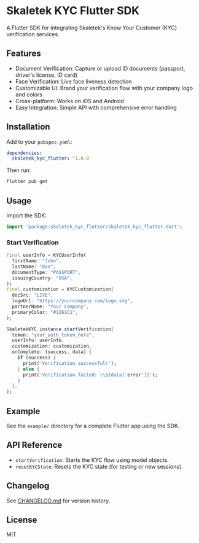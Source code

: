 # Skaletek KYC Flutter SDK

A Flutter SDK for integrating Skaletek's Know Your Customer (KYC) verification services.

## Features
- Document Verification: Capture or upload ID documents (passport, driver's license, ID card)
- Face Verification: Live face liveness detection
- Customizable UI: Brand your verification flow with your company logo and colors
- Cross-platform: Works on iOS and Android
- Easy Integration: Simple API with comprehensive error handling

## Installation
Add to your `pubspec.yaml`:
```yaml
dependencies:
  skaletek_kyc_flutter: ^1.0.0
```

Then run:
```sh
flutter pub get
```

## Usage
Import the SDK:
```dart
import 'package:skaletek_kyc_flutter/skaletek_kyc_flutter.dart';
```

### Start Verification
```dart
final userInfo = KYCUserInfo(
  firstName: "John",
  lastName: "Doe",
  documentType: "PASSPORT",
  issuingCountry: "USA",
);
final customization = KYCCustomization(
  docSrc: "LIVE",
  logoUrl: "https://yourcompany.com/logo.svg",
  partnerName: "Your Company",
  primaryColor: "#1261C1",
);

SkaletekKYC.instance.startVerification(
  token: "your_auth_token_here",
  userInfo: userInfo,
  customization: customization,
  onComplete: (success, data) {
    if (success) {
      print('Verification successful!');
    } else {
      print('Verification failed: \\${data['error']}');
    }
  },
);
```

## Example
See the `example/` directory for a complete Flutter app using the SDK.

## API Reference
- `startVerification`: Starts the KYC flow using model objects.
- `resetKYCState`: Resets the KYC state (for testing or new sessions).

## Changelog
See [CHANGELOG.md](CHANGELOG.md) for version history.

## License
MIT
